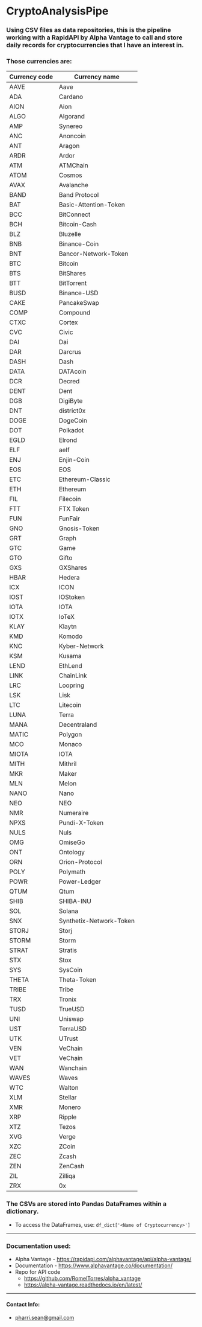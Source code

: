 # CryptoAnalysisPipe

### Using CSV files as data repositories, this is the pipeline working with a RapidAPI by Alpha Vantage to call and store daily records for cryptocurrencies that I have an interest in.

### Those currencies are:
| Currency code | Currency name           |
|---------------|-------------------------|
| AAVE          | Aave                    |
| ADA           | Cardano                 |
| AION          | Aion                    |
| ALGO          | Algorand                |
| AMP           | Synereo                 |
| ANC           | Anoncoin                |
| ANT           | Aragon                  |
| ARDR          | Ardor                   |
| ATM           | ATMChain                |
| ATOM          | Cosmos                  |
| AVAX          | Avalanche               |
| BAND          | Band Protocol           |
| BAT           | Basic-Attention-Token   |
| BCC           | BitConnect              |
| BCH           | Bitcoin-Cash            |
| BLZ           | Bluzelle                |
| BNB           | Binance-Coin            |
| BNT           | Bancor-Network-Token    |
| BTC           | Bitcoin                 |
| BTS           | BitShares               |
| BTT           | BitTorrent              |
| BUSD          | Binance-USD             |
| CAKE          | PancakeSwap             |
| COMP          | Compound                |
| CTXC          | Cortex                  |
| CVC           | Civic                   |
| DAI           | Dai                     |
| DAR           | Darcrus                 |
| DASH          | Dash                    |
| DATA          | DATAcoin                |
| DCR           | Decred                  |
| DENT          | Dent                    |
| DGB           | DigiByte                |
| DNT           | district0x              |
| DOGE          | DogeCoin                |
| DOT           | Polkadot                |
| EGLD          | Elrond                  |
| ELF           | aelf                    |
| ENJ           | Enjin-Coin              |
| EOS           | EOS                     |
| ETC           | Ethereum-Classic        |
| ETH           | Ethereum                |
| FIL           | Filecoin                |
| FTT           | FTX Token               |
| FUN           | FunFair                 |
| GNO           | Gnosis-Token            |
| GRT           | Graph                   |
| GTC           | Game                    |
| GTO           | Gifto                   |
| GXS           | GXShares                |
| HBAR          | Hedera                  |
| ICX           | ICON                    |
| IOST          | IOStoken                |
| IOTA          | IOTA                    |
| IOTX          | IoTeX                   |
| KLAY          | Klaytn                  |
| KMD           | Komodo                  |
| KNC           | Kyber-Network           |
| KSM           | Kusama                  |
| LEND          | EthLend                 |
| LINK          | ChainLink               |
| LRC           | Loopring                |
| LSK           | Lisk                    |
| LTC           | Litecoin                |
| LUNA          | Terra                   |
| MANA          | Decentraland            |
| MATIC         | Polygon                 |
| MCO           | Monaco                  |
| MIOTA         | IOTA                    |
| MITH          | Mithril                 |
| MKR           | Maker                   |
| MLN           | Melon                   |
| NANO          | Nano                    |
| NEO           | NEO                     |
| NMR           | Numeraire               |
| NPXS          | Pundi-X-Token           |
| NULS          | Nuls                    |
| OMG           | OmiseGo                 |
| ONT           | Ontology                |
| ORN           | Orion-Protocol          |
| POLY          | Polymath                |
| POWR          | Power-Ledger            |
| QTUM          | Qtum                    |
| SHIB          | SHIBA-INU               |
| SOL           | Solana                  |
| SNX           | Synthetix-Network-Token |
| STORJ         | Storj                   |
| STORM         | Storm                   |
| STRAT         | Stratis                 |
| STX           | Stox                    |
| SYS           | SysCoin                 |
| THETA         | Theta-Token             |
| TRIBE         | Tribe                   |
| TRX           | Tronix                  |
| TUSD          | TrueUSD                 |
| UNI           | Uniswap                 |
| UST           | TerraUSD                |
| UTK           | UTrust                  |
| VEN           | VeChain                 |
| VET           | VeChain                 |
| WAN           | Wanchain                |
| WAVES         | Waves                   |
| WTC           | Walton                  |
| XLM           | Stellar                 |
| XMR           | Monero                  |
| XRP           | Ripple                  |
| XTZ           | Tezos                   |
| XVG           | Verge                   |
| XZC           | ZCoin                   |
| ZEC           | Zcash                   |
| ZEN           | ZenCash                 |
| ZIL           | Zilliqa                 |
| ZRX           | 0x                      |
### The CSVs are stored into Pandas DataFrames within a dictionary.
* To access the DataFrames, use: `df_dict['<Name of Cryptocurrency>']`

- - - -

### Documentation used:
* Alpha Vantage - https://rapidapi.com/alphavantage/api/alpha-vantage/
* Documentation - https://www.alphavantage.co/documentation/
* Repo for API code  
  * https://github.com/RomelTorres/alpha_vantage
  * https://alpha-vantage.readthedocs.io/en/latest/

- - - -
  
#### Contact Info:
  * pharri.sean@gmail.com


